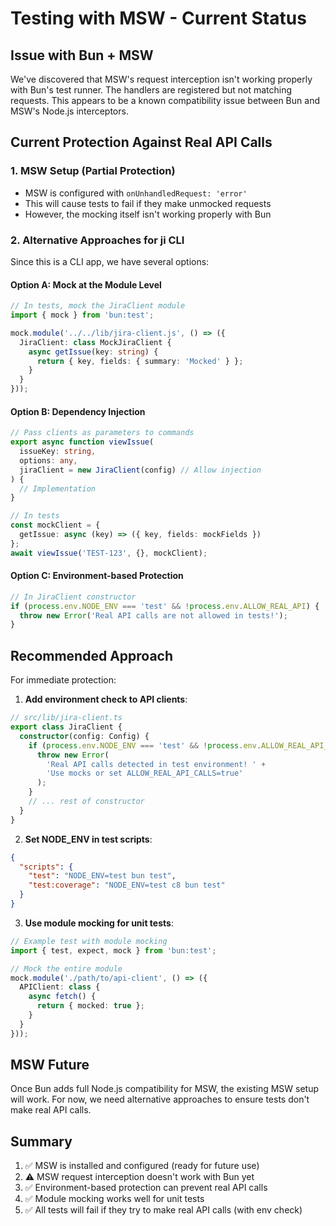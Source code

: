 # Testing with MSW - Current Status

## Issue with Bun + MSW

We've discovered that MSW's request interception isn't working properly with Bun's test runner. The handlers are registered but not matching requests. This appears to be a known compatibility issue between Bun and MSW's Node.js interceptors.

## Current Protection Against Real API Calls

### 1. MSW Setup (Partial Protection)
- MSW is configured with `onUnhandledRequest: 'error'`
- This will cause tests to fail if they make unmocked requests
- However, the mocking itself isn't working properly with Bun

### 2. Alternative Approaches for ji CLI

Since this is a CLI app, we have several options:

#### Option A: Mock at the Module Level
```typescript
// In tests, mock the JiraClient module
import { mock } from 'bun:test';

mock.module('../../lib/jira-client.js', () => ({
  JiraClient: class MockJiraClient {
    async getIssue(key: string) {
      return { key, fields: { summary: 'Mocked' } };
    }
  }
}));
```

#### Option B: Dependency Injection
```typescript
// Pass clients as parameters to commands
export async function viewIssue(
  issueKey: string, 
  options: any,
  jiraClient = new JiraClient(config) // Allow injection
) {
  // Implementation
}

// In tests
const mockClient = {
  getIssue: async (key) => ({ key, fields: mockFields })
};
await viewIssue('TEST-123', {}, mockClient);
```

#### Option C: Environment-based Protection
```typescript
// In JiraClient constructor
if (process.env.NODE_ENV === 'test' && !process.env.ALLOW_REAL_API) {
  throw new Error('Real API calls are not allowed in tests!');
}
```

## Recommended Approach

For immediate protection:

1. **Add environment check to API clients**:
```typescript
// src/lib/jira-client.ts
export class JiraClient {
  constructor(config: Config) {
    if (process.env.NODE_ENV === 'test' && !process.env.ALLOW_REAL_API_CALLS) {
      throw new Error(
        'Real API calls detected in test environment! ' +
        'Use mocks or set ALLOW_REAL_API_CALLS=true'
      );
    }
    // ... rest of constructor
  }
}
```

2. **Set NODE_ENV in test scripts**:
```json
{
  "scripts": {
    "test": "NODE_ENV=test bun test",
    "test:coverage": "NODE_ENV=test c8 bun test"
  }
}
```

3. **Use module mocking for unit tests**:
```typescript
// Example test with module mocking
import { test, expect, mock } from 'bun:test';

// Mock the entire module
mock.module('./path/to/api-client', () => ({
  APIClient: class {
    async fetch() {
      return { mocked: true };
    }
  }
}));
```

## MSW Future

Once Bun adds full Node.js compatibility for MSW, the existing MSW setup will work. For now, we need alternative approaches to ensure tests don't make real API calls.

## Summary

1. ✅ MSW is installed and configured (ready for future use)
2. ⚠️  MSW request interception doesn't work with Bun yet
3. ✅ Environment-based protection can prevent real API calls
4. ✅ Module mocking works well for unit tests
5. ✅ All tests will fail if they try to make real API calls (with env check)